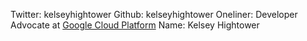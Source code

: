 Twitter: kelseyhightower
Github: kelseyhightower
Oneliner: Developer Advocate at <a href="https://cloud.google.com/" target="_blank">Google Cloud Platform</a>
Name: Kelsey Hightower